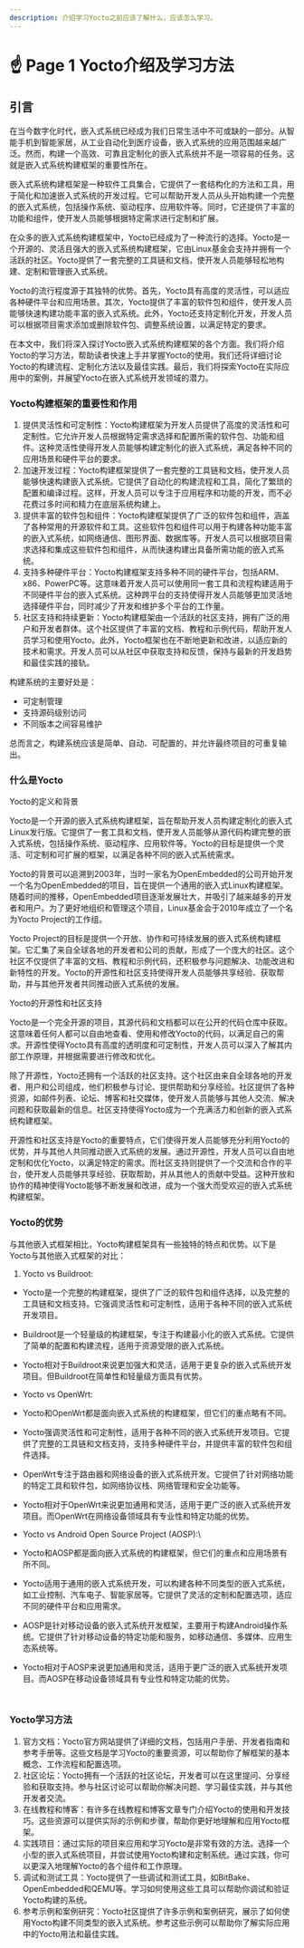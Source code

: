 ```yaml
---
description: 介绍学习Yocto之前应该了解什么，应该怎么学习。
---
```


# ☝ Page 1 Yocto介绍及学习方法

## 引言

在当今数字化时代，嵌入式系统已经成为我们日常生活中不可或缺的一部分。从智能手机到智能家居，从工业自动化到医疗设备，嵌入式系统的应用范围越来越广泛。然而，构建一个高效、可靠且定制化的嵌入式系统并不是一项容易的任务。这就是嵌入式系统构建框架的重要性所在。

嵌入式系统构建框架是一种软件工具集合，它提供了一套结构化的方法和工具，用于简化和加速嵌入式系统的开发过程。它可以帮助开发人员从头开始构建一个完整的嵌入式系统，包括操作系统、驱动程序、应用软件等。同时，它还提供了丰富的功能和组件，使开发人员能够根据特定需求进行定制和扩展。

在众多的嵌入式系统构建框架中，Yocto已经成为了一种流行的选择。Yocto是一个开源的、灵活且强大的嵌入式系统构建框架，它由Linux基金会支持并拥有一个活跃的社区。Yocto提供了一套完整的工具链和文档，使开发人员能够轻松地构建、定制和管理嵌入式系统。

Yocto的流行程度源于其独特的优势。首先，Yocto具有高度的灵活性，可以适应各种硬件平台和应用场景。其次，Yocto提供了丰富的软件包和组件，使开发人员能够快速构建功能丰富的嵌入式系统。此外，Yocto还支持定制化开发，开发人员可以根据项目需求添加或删除软件包、调整系统设置，以满足特定的要求。

在本文中，我们将深入探讨Yocto嵌入式系统构建框架的各个方面。我们将介绍Yocto的学习方法，帮助读者快速上手并掌握Yocto的使用。我们还将详细讨论Yocto的构建流程、定制化方法以及最佳实践。最后，我们将探索Yocto在实际应用中的案例，并展望Yocto在嵌入式系统开发领域的潜力。

### Yocto构建框架的重要性和作用

1. 提供灵活性和可定制性：Yocto构建框架为开发人员提供了高度的灵活性和可定制性。它允许开发人员根据特定需求选择和配置所需的软件包、功能和组件。这种灵活性使得开发人员能够构建定制化的嵌入式系统，满足各种不同的应用场景和硬件平台的要求。
2. 加速开发过程：Yocto构建框架提供了一套完整的工具链和文档，使开发人员能够快速构建嵌入式系统。它提供了自动化的构建流程和工具，简化了繁琐的配置和编译过程。这样，开发人员可以专注于应用程序和功能的开发，而不必花费过多时间和精力在底层系统构建上。
3. 提供丰富的软件包和组件：Yocto构建框架提供了广泛的软件包和组件，涵盖了各种常用的开源软件和工具。这些软件包和组件可以用于构建各种功能丰富的嵌入式系统，如网络通信、图形界面、数据库等。开发人员可以根据项目需求选择和集成这些软件包和组件，从而快速构建出具备所需功能的嵌入式系统。
4. 支持多种硬件平台：Yocto构建框架支持多种不同的硬件平台，包括ARM、x86、PowerPC等。这意味着开发人员可以使用同一套工具和流程构建适用于不同硬件平台的嵌入式系统。这种跨平台的支持使得开发人员能够更加灵活地选择硬件平台，同时减少了开发和维护多个平台的工作量。
5. 社区支持和持续更新：Yocto构建框架由一个活跃的社区支持，拥有广泛的用户和开发者群体。这个社区提供了丰富的文档、教程和示例代码，帮助开发人员学习和使用Yocto。此外，Yocto框架也在不断地更新和改进，以适应新的技术和需求。开发人员可以从社区中获取支持和反馈，保持与最新的开发趋势和最佳实践的接轨。

构建系统的主要好处是：

* 可定制管理
* 支持源码级别访问
* 不同版本之间容易维护

总而言之，构建系统应该是简单、自动、可配置的，并允许最终项目的可重复输出。

### 什么是Yocto

Yocto的定义和背景

Yocto是一个开源的嵌入式系统构建框架，旨在帮助开发人员构建定制化的嵌入式Linux发行版。它提供了一套工具和文档，使开发人员能够从源代码构建完整的嵌入式系统，包括操作系统、驱动程序、应用软件等。Yocto的目标是提供一个灵活、可定制和可扩展的框架，以满足各种不同的嵌入式系统需求。

Yocto的背景可以追溯到2003年，当时一家名为OpenEmbedded的公司开始开发一个名为OpenEmbedded的项目，旨在提供一个通用的嵌入式Linux构建框架。随着时间的推移，OpenEmbedded项目逐渐发展壮大，并吸引了越来越多的开发者和用户。为了更好地组织和管理这个项目，Linux基金会于2010年成立了一个名为Yocto Project的工作组。

Yocto Project的目标是提供一个开放、协作和可持续发展的嵌入式系统构建框架。它汇集了来自全球各地的开发者和公司的贡献，形成了一个庞大的社区。这个社区不仅提供了丰富的文档、教程和示例代码，还积极参与问题解决、功能改进和新特性的开发。Yocto的开源性和社区支持使得开发人员能够共享经验、获取帮助，并与其他开发者共同推动嵌入式系统的发展。

Yocto的开源性和社区支持

Yocto是一个完全开源的项目，其源代码和文档都可以在公开的代码仓库中获取。这意味着任何人都可以自由地查看、使用和修改Yocto的代码，以满足自己的需求。开源性使得Yocto具有高度的透明度和可定制性，开发人员可以深入了解其内部工作原理，并根据需要进行修改和优化。

除了开源性，Yocto还拥有一个活跃的社区支持。这个社区由来自全球各地的开发者、用户和公司组成，他们积极参与讨论、提供帮助和分享经验。社区提供了各种资源，如邮件列表、论坛、博客和社交媒体，使开发人员能够与其他人交流、解决问题和获取最新的信息。社区支持使得Yocto成为一个充满活力和创新的嵌入式系统构建框架。

开源性和社区支持是Yocto的重要特点，它们使得开发人员能够充分利用Yocto的优势，并与其他人共同推动嵌入式系统的发展。通过开源性，开发人员可以自由地定制和优化Yocto，以满足特定的需求。而社区支持则提供了一个交流和合作的平台，使开发人员能够共享经验、获取帮助，并从其他人的贡献中受益。这种开放和协作的精神使得Yocto能够不断发展和改进，成为一个强大而受欢迎的嵌入式系统构建框架。

### Yocto的优势

与其他嵌入式框架相比，Yocto构建框架具有一些独特的特点和优势。以下是Yocto与其他嵌入式框架的对比：

1. Yocto vs Buildroot:

* Yocto是一个完整的构建框架，提供了广泛的软件包和组件选择，以及完整的工具链和文档支持。它强调灵活性和可定制性，适用于各种不同的嵌入式系统开发项目。
* Buildroot是一个轻量级的构建框架，专注于构建最小化的嵌入式系统。它提供了简单的配置和构建流程，适用于资源受限的嵌入式系统。
* Yocto相对于Buildroot来说更加强大和灵活，适用于更复杂的嵌入式系统开发项目。但Buildroot在简单性和轻量级方面具有优势。
* Yocto vs OpenWrt:
* Yocto和OpenWrt都是面向嵌入式系统的构建框架，但它们的重点略有不同。
* Yocto强调灵活性和可定制性，适用于各种不同的嵌入式系统开发项目。它提供了完整的工具链和文档支持，支持多种硬件平台，并提供丰富的软件包和组件选择。
* OpenWrt专注于路由器和网络设备的嵌入式系统开发。它提供了针对网络功能的特定工具和软件包，如网络协议栈、网络管理和安全功能等。
* Yocto相对于OpenWrt来说更加通用和灵活，适用于更广泛的嵌入式系统开发项目。而OpenWrt在网络设备领域具有专业性和特定功能的优势。
* Yocto vs Android Open Source Project (AOSP):\

* Yocto和AOSP都是面向嵌入式系统的构建框架，但它们的重点和应用场景有所不同。
* Yocto适用于通用的嵌入式系统开发，可以构建各种不同类型的嵌入式系统，如工业控制、汽车电子、智能家居等。它提供了灵活的定制和配置选项，适应不同的硬件平台和应用需求。
* AOSP是针对移动设备的嵌入式系统开发框架，主要用于构建Android操作系统。它提供了针对移动设备的特定功能和服务，如移动通信、多媒体、应用生态系统等。
* Yocto相对于AOSP来说更加通用和灵活，适用于更广泛的嵌入式系统开发项目。而AOSP在移动设备领域具有专业性和特定功能的优势。

<figure><img src="../../.gitbook/assets/image.png" alt=""><figcaption></figcaption></figure>

<figure><img src="../../.gitbook/assets/企业微信截图_16991690369136.png" alt=""><figcaption></figcaption></figure>

### Yocto学习方法

1. 官方文档：Yocto官方网站提供了详细的文档，包括用户手册、开发者指南和参考手册等。这些文档是学习Yocto的重要资源，可以帮助你了解框架的基本概念、工作流程和配置选项。
2. 社区论坛：Yocto拥有一个活跃的社区论坛，开发者可以在这里提问、分享经验和获取支持。参与社区讨论可以帮助你解决问题、学习最佳实践，并与其他开发者交流。
3. 在线教程和博客：有许多在线教程和博客文章专门介绍Yocto的使用和开发技巧。这些资源可以提供实际的示例和步骤，帮助你更好地理解和应用Yocto框架。
4. 实践项目：通过实际的项目来应用和学习Yocto是非常有效的方法。选择一个小型的嵌入式系统项目，并尝试使用Yocto构建和定制系统。通过实践，你可以更深入地理解Yocto的各个组件和工作原理。
5. 调试和测试工具：Yocto提供了一些调试和测试工具，如BitBake、OpenEmbedded和QEMU等。学习如何使用这些工具可以帮助你调试和验证Yocto构建的系统。
6. 参考示例和案例研究：Yocto社区提供了许多示例和案例研究，展示了如何使用Yocto构建不同类型的嵌入式系统。参考这些示例可以帮助你了解实际应用中的Yocto用法和最佳实践。
